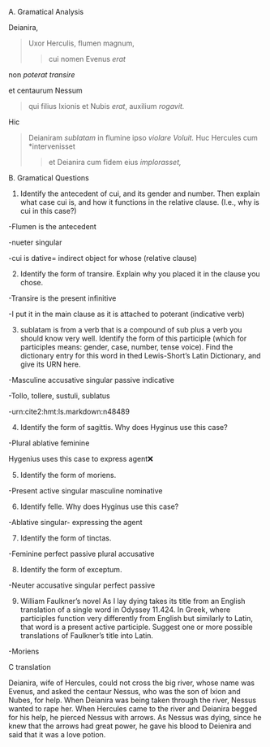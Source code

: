 A. Gramatical Analysis

Deianira,
>Uxor Herculis, flumen magnum,
>>cui nomen Evenus *erat*

non *poterat transire*

et centaurum Nessum
>qui filius Ixionis et Nubis *erat*,
auxilium *rogavit.*

Hic

>Deianiram *sublatam* in flumine ipso *violare*
*Voluit.*
>Huc
Hercules
>cum *intervenisset
>>et Deianira cum fidem eius *implorasset,*

B. Gramatical Questions 
1. Identify the antecedent of cui, and its gender and number. Then explain what case cui is, and how it functions in the relative clause. (I.e., why is cui in this case?)

-Flumen is the antecedent

-nueter singular

-cui is dative= indirect object for whose (relative clause)

2. Identify the form of transire. Explain why you placed it in the clause you chose.

-Transire is the present infinitive

-I put it in the main clause as it is attached to poterant (indicative verb)

3. sublatam is from a verb that is a compound of sub plus a verb you should know very well. Identify the form of this participle (which for participles means: gender, case, number, tense voice). Find the dictionary entry for this word in thed Lewis-Short’s Latin Dictionary, and give its URN here. 

-Masculine accusative singular passive indicative

-Tollo, tollere, sustuli, sublatus

-urn:cite2:hmt:ls.markdown:n48489

4. Identify the form of sagittis. Why does Hyginus use this case?

-Plural ablative feminine

Hygenius uses this case to express agent❌

5. Identify the form of moriens.

-Present active singular masculine nominative

6. Identify felle. Why does Hyginus use this case?

-Ablative singular- expressing the agent

7. Identify the form of tinctas.

-Feminine perfect passive plural accusative

8. Identify the form of exceptum.

-Neuter accusative singular perfect passive

9. William Faulkner’s novel As I lay dying takes its title from an English translation of a single word in Odyssey 11.424. In Greek, where participles function very differently from English but similarly to Latin, that word is a present active participle. Suggest one or more possible translations of Faulkner’s title into Latin.

-Moriens



C translation

Deianira, wife of Hercules, could not cross the big river, whose name was Evenus, and asked the centaur Nessus, who was the son of Ixion and Nubes, for help. When Deianira was being taken through the river, Nessus wanted to rape her. When Hercules came to the river and Deianira begged for his help, he pierced Nessus with arrows. As Nessus was dying, since he knew that the arrows had great power, he gave his blood to Deienira and said that it was a love potion.


